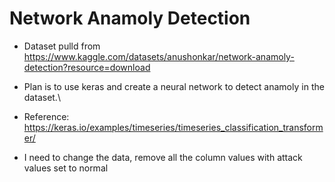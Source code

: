 # Network Anamoly Detection

- Dataset pulld from https://www.kaggle.com/datasets/anushonkar/network-anamoly-detection?resource=download
- Plan is to use keras and create a neural network to detect anamoly in the dataset.\
- Reference: https://keras.io/examples/timeseries/timeseries_classification_transformer/

- I need to change the data, remove all the column values with attack values set to normal